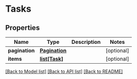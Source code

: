 # Tasks

## Properties
Name | Type | Description | Notes
------------ | ------------- | ------------- | -------------
**pagination** | [**Pagination**](Pagination.md) |  | [optional] 
**items** | [**list[Task]**](Task.md) |  | [optional] 

[[Back to Model list]](../README.md#documentation-for-models) [[Back to API list]](../README.md#documentation-for-api-endpoints) [[Back to README]](../README.md)


